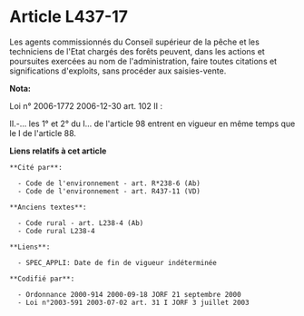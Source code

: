 # Article L437-17

Les agents commissionnés du Conseil supérieur de la pêche et les techniciens de l'Etat chargés des forêts peuvent, dans les
actions et poursuites exercées au nom de l'administration, faire toutes citations et significations d'exploits, sans procéder
aux saisies-vente.

**Nota:**

Loi n° 2006-1772 2006-12-30 art. 102 II : 

II.-... les 1° et 2° du I... de l'article 98 entrent en vigueur en même temps que le I de l'article 88.

**Liens relatifs à cet article**

	**Cité par**:

	  - Code de l'environnement - art. R*238-6 (Ab)
	  - Code de l'environnement - art. R437-11 (VD)

	**Anciens textes**:

	  - Code rural - art. L238-4 (Ab)
	  - Code rural L238-4

	**Liens**:

	  - SPEC_APPLI: Date de fin de vigueur indéterminée

	**Codifié par**:

	  - Ordonnance 2000-914 2000-09-18 JORF 21 septembre 2000
	  - Loi n°2003-591 2003-07-02 art. 31 I JORF 3 juillet 2003
